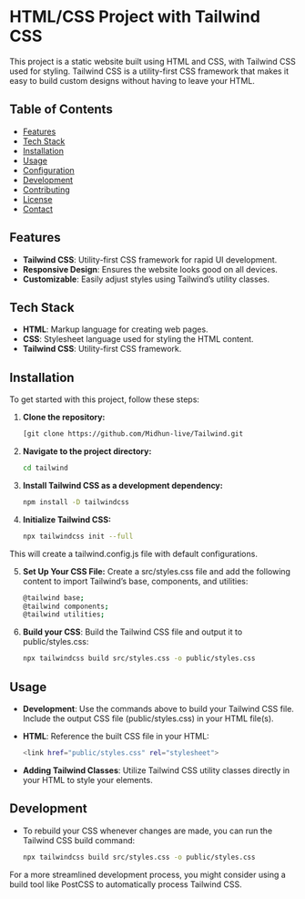 # HTML/CSS Project with Tailwind CSS

This project is a static website built using HTML and CSS, with Tailwind CSS used for styling. Tailwind CSS is a utility-first CSS framework that makes it easy to build custom designs without having to leave your HTML.

## Table of Contents

- [Features](#features)
- [Tech Stack](#tech-stack)
- [Installation](#installation)
- [Usage](#usage)
- [Configuration](#configuration)
- [Development](#development)
- [Contributing](#contributing)
- [License](#license)
- [Contact](#contact)

## Features

- **Tailwind CSS**: Utility-first CSS framework for rapid UI development.
- **Responsive Design**: Ensures the website looks good on all devices.
- **Customizable**: Easily adjust styles using Tailwind’s utility classes.

## Tech Stack

- **HTML**: Markup language for creating web pages.
- **CSS**: Stylesheet language used for styling the HTML content.
- **Tailwind CSS**: Utility-first CSS framework.

## Installation

To get started with this project, follow these steps:

1. **Clone the repository:**

   ```bash
   [git clone https://github.com/Midhun-live/Tailwind.git

2. **Navigate to the project directory:**

   ```bash
   cd tailwind

3. **Install Tailwind CSS as a development dependency:**

   ```bash
   npm install -D tailwindcss

4. **Initialize Tailwind CSS:**
   
   ```bash
   npx tailwindcss init --full
  This will create a tailwind.config.js file with default configurations.
  
5. **Set Up Your CSS File:**
  Create a src/styles.css file and add the following content to import Tailwind’s base, components, and utilities:

   ```bash
   @tailwind base;
   @tailwind components;
   @tailwind utilities;

6. **Build your CSS**:
   Build the Tailwind CSS file and output it to public/styles.css:

   ```bash
   npx tailwindcss build src/styles.css -o public/styles.css

## Usage

- **Development**: Use the commands above to build your Tailwind CSS file. Include the output CSS file (public/styles.css) in your HTML file(s).
- **HTML**: Reference the built CSS file in your HTML:

  ```bash
  <link href="public/styles.css" rel="stylesheet">

- **Adding Tailwind Classes**: Utilize Tailwind CSS utility classes directly in your HTML to style your elements.

## Development

- To rebuild your CSS whenever changes are made, you can run the Tailwind CSS build command:

  ```bash
  npx tailwindcss build src/styles.css -o public/styles.css

For a more streamlined development process, you might consider using a build tool like PostCSS to automatically process Tailwind CSS.
